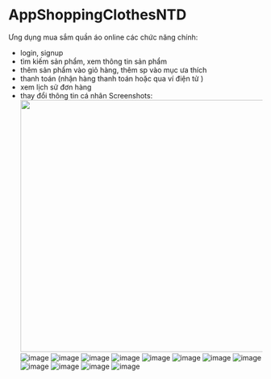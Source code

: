 # AppShoppingClothesNTD
Ưng dụng mua sắm quần áo online
các chức năng chính:
- login, signup
- tìm kiếm sản phẩm, xem thông tin sản phẩm
- thêm sản phẩm vào giỏ hàng, thêm sp vào mục ưa thích
- thanh toán (nhận hàng thanh toán hoặc qua ví điện tử )
- xem lịch sử đơn hàng
- thay đổi thông tin cá nhân
  Screenshots:
  <img src="https://github.com/dfive5025/AppShoppingClothesNTD/assets/96346527/42d67535-b065-4eec-bb03-5274f85ce1a1" width=500 height=500>
  ![image](https://github.com/dfive5025/AppShoppingClothesNTD/assets/96346527/42d67535-b065-4eec-bb03-5274f85ce1a1)
  ![image](https://github.com/dfive5025/AppShoppingClothesNTD/assets/96346527/167c5149-c618-4473-ab17-b28baf4d946f)
  ![image](https://github.com/dfive5025/AppShoppingClothesNTD/assets/96346527/b312caa8-4ac1-443e-8eec-8d78f48b93b2)
  ![image](https://github.com/dfive5025/AppShoppingClothesNTD/assets/96346527/af5cc62f-d975-480c-b6d9-d007beb622e1)
  ![image](https://github.com/dfive5025/AppShoppingClothesNTD/assets/96346527/b06eb9fd-37fa-4d25-af83-87216f740500)
  ![image](https://github.com/dfive5025/AppShoppingClothesNTD/assets/96346527/e9723cd0-5471-43e4-a0d0-d20eb4c51a6e)
  ![image](https://github.com/dfive5025/AppShoppingClothesNTD/assets/96346527/15ff358f-2a01-4b9b-add9-ddefa43c5b28)
  ![image](https://github.com/dfive5025/AppShoppingClothesNTD/assets/96346527/e2a66a77-d221-4762-8ce3-27d3acad5d50)
  ![image](https://github.com/dfive5025/AppShoppingClothesNTD/assets/96346527/7360dc7b-ef95-409d-abed-1fbbf5128c4b)
  ![image](https://github.com/dfive5025/AppShoppingClothesNTD/assets/96346527/58200c5b-e944-4a6a-b4d0-94476fb8d9af)
  ![image](https://github.com/dfive5025/AppShoppingClothesNTD/assets/96346527/89956db3-a094-4ab1-a403-c7d9eb4e09ae)
![image](https://github.com/dfive5025/AppShoppingClothesNTD/assets/96346527/e32b12f9-032b-4ba0-95ca-a79db5bb259a)








